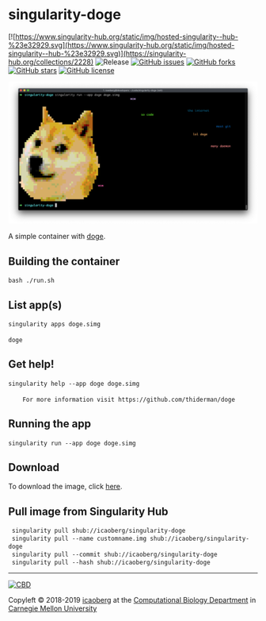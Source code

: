 # singularity-doge
[![https://www.singularity-hub.org/static/img/hosted-singularity--hub-%23e32929.svg](https://www.singularity-hub.org/static/img/hosted-singularity--hub-%23e32929.svg)](https://singularity-hub.org/collections/2228)
![Release](https://img.shields.io/badge/release-prealpha-red.svg)
[![GitHub issues](https://img.shields.io/github/issues/icaoberg/singularity-doge.svg)](https://github.com/icaoberg/singularity-doge/issues)
[![GitHub forks](https://img.shields.io/github/forks/icaoberg/singularity-doge.svg)](https://github.com/icaoberg/singularity-doge/network)
[![GitHub stars](https://img.shields.io/github/stars/icaoberg/singularity-doge.svg)](https://github.com/icaoberg/singularity-doge/stargazers)
[![GitHub license](https://img.shields.io/badge/license-GPLv3-blue.svg)](https://www.gnu.org/licenses/quick-guide-gplv3.en.html)

![doge](/images/doge.png)

A simple container with [doge](https://github.com/thiderman/doge).

## Building the container
```
bash ./run.sh
```

## List app(s)
```
singularity apps doge.simg                                     

doge
```

## Get help!
```
singularity help --app doge doge.simg

    For more information visit https://github.com/thiderman/doge
```

## Running the app

```
singularity run --app doge doge.simg
```

## Download

To download the image, click [here](https://drive.google.com/open?id=1sMVoqhr7ic_GUVfvnq_RaatywDw8mVJG).

## Pull image from Singularity Hub

```
 singularity pull shub://icaoberg/singularity-doge
 singularity pull --name customname.img shub://icaoberg/singularity-doge
 singularity pull --commit shub://icaoberg/singularity-doge
 singularity pull --hash shub://icaoberg/singularity-doge
```

---
[![CBD](http://www.cbd.cmu.edu/wp-content/uploads/2017/07/wordpress-default.png)](http://www.cbd.cmu.edu)

Copyleft © 2018-2019 [icaoberg](http://www.andrew.cmu.edu/~icaoberg) at the [Computational Biology Department](http://www.cbd.cmu.edu) in [Carnegie Mellon University](http://www.cmu.edu)
